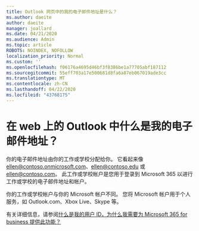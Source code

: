 ```yaml
---
title: Outlook 网页中的我的电子邮件地址是什么？
ms.author: daeite
author: daeite
manager: joallard
ms.date: 04/21/2020
ms.audience: Admin
ms.topic: article
ROBOTS: NOINDEX, NOFOLLOW
localization_priority: Normal
ms.custom: ''
ms.openlocfilehash: f06176a4695d46bf3f8386be1a77705abf187112
ms.sourcegitcommit: 55eff703a17e500681d8fa6a87eb067019ade3cc
ms.translationtype: MT
ms.contentlocale: zh-CN
ms.lasthandoff: 04/22/2020
ms.locfileid: "43768175"
---
```

# <a name="what-is-my-email-address-in-outlook-on-the-web"></a>在 web 上的 Outlook 中什么是我的电子邮件地址？

你的电子邮件地址由你的工作或学校分配给你。 它看起来像 ellen@contoso.onmicrosoft.com、ellen@contoso.edu 或 ellen@contoso.com。 此工作或学校帐户是您用于登录到 Microsoft 365 以进行工作或学校的电子邮件地址和帐户。

你的工作或学校帐户与你的 Microsoft 帐户不同。 您将 Microsoft 帐户用于个人服务，如 Outlook.com、Xbox Live、Skype 等。

有关详细信息，请参阅[什么是我的用户 ID，为什么我需要为 Microsoft 365 for business 提供此功能？](https://support.office.com/article/37da662b-5da6-4b56-a091-2731b2ecc8b4)